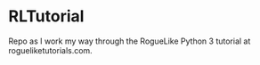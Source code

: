 # RLTutorial

Repo as I work my way through the RogueLike Python 3 tutorial at rogueliketutorials.com.

